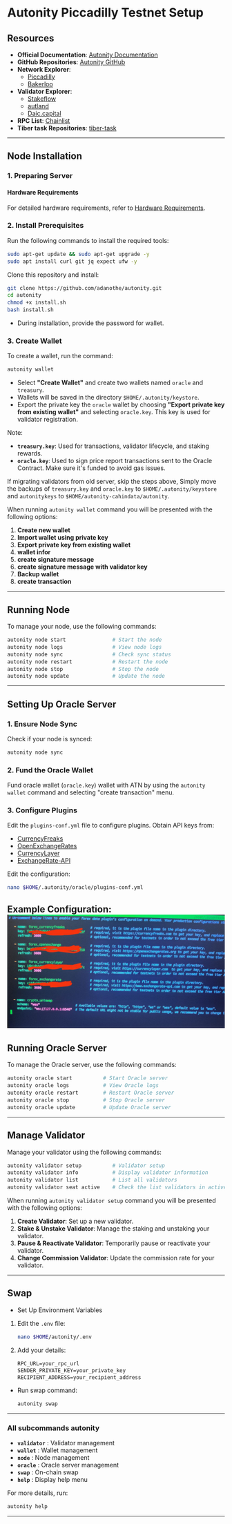 # Autonity Piccadilly Testnet Setup

## Resources

- **Official Documentation**: [Autonity Documentation](https://docs.autonity.org/)
- **GitHub Repositories**: [Autonity GitHub](https://github.com/autonity/)
- **Network Explorer**:
  - [Piccadilly](https://piccadilly.autonity.org/)
  - [Bakerloo](https://bakerloo.autonity.org/)
- **Validator Explorer**:
  - [Stakeflow](https://stakeflow.io/autonity-piccadilly)
  - [autland](https://autland.io/)
  - [Daic.capital](https://autonity.daic.capital/)
- **RPC List**: [Chainlist](https://chainlist.org/?testnets=true&search=piccadilly)
- **Tiber task Repositories**: [tiber-task](https://github.com/autonity/tiber-challenge)

---

## Node Installation

### 1. Preparing Server

#### Hardware Requirements

For detailed hardware requirements, refer to [Hardware Requirements](hardware_requirements.md).

### 2. Install Prerequisites

Run the following commands to install the required tools:

```bash
sudo apt-get update && sudo apt-get upgrade -y
sudo apt install curl git jq expect ufw -y
```

Clone this repository and install:

```bash
git clone https://github.com/adanothe/autonity.git
cd autonity
chmod +x install.sh
bash install.sh
```

- During installation, provide the password for wallet.

### 3. Create Wallet

To create a wallet, run the command:
```bash
autonity wallet
```
- Select **"Create Wallet"** and create two wallets named `oracle` and `treasury`.
- Wallets will be saved in the directory `$HOME/.autonity/keystore`.
- Export the private key the `oracle` wallet by choosing **"Export private key from existing wallet"** and selecting `oracle.key`. This key is used for validator registration.

Note:
- **`treasury.key`**: Used for transactions, validator lifecycle, and staking rewards.
- **`oracle.key`**: Used to sign price report transactions sent to the Oracle Contract. Make sure it's funded to avoid gas issues.

If migrating validators from old server, skip the steps above, Simply move the backups of `treasury.key` and `oracle.key` to `$HOME/.autonity/keystore` and `autonitykeys` to `$HOME/autonity-cahindata/autonity`.

When running `autonity wallet` command you will be presented with the following options:
1. **Create new wallet**
2. **Import wallet using private key**
3. **Export private key from existing wallet**
4. **wallet infor**
5. **create signature message**
6. **create signature message with validator key**
7. **Backup wallet**
8. **create transaction**

---

## Running Node

To manage your node, use the following commands:

```bash
autonity node start               # Start the node
autonity node logs                # View node logs
autonity node sync                # Check sync status
autonity node restart             # Restart the node
autonity node stop                # Stop the node
autonity node update              # Update the node
```

---

## Setting Up Oracle Server

### 1. Ensure Node Sync

Check if your node is synced:

```bash
autonity node sync
```

### 2. Fund the Oracle Wallet

Fund oracle wallet (`oracle.key`) wallet with ATN by using the `autonity wallet` command and selecting "create transaction" menu.

### 3. Configure Plugins

Edit the `plugins-conf.yml` file to configure plugins. Obtain API keys from:

- [CurrencyFreaks](https://currencyfreaks.com)
- [OpenExchangeRates](https://openexchangerates.org)
- [CurrencyLayer](https://currencylayer.com)
- [ExchangeRate-API](https://www.exchangerate-api.com)

Edit the configuration:

```bash
nano $HOME/.autonity/oracle/plugins-conf.yml
```

**Example Configuration**:  
![Example Configuration](plugins/photo_2024-12-19_10-13-22.jpg)
---

## Running Oracle Server

To manage the Oracle server, use the following commands:

```bash
autonity oracle start          # Start Oracle server
autonity oracle logs           # View Oracle logs
autonity oracle restart        # Restart Oracle server
autonity oracle stop           # Stop Oracle server
autonity oracle update         # Update Oracle server
```

---

## Manage Validator  

Manage your validator using the following commands:  

```bash  
autonity validator setup          # Validator setup  
autonity validator info           # Display validator information  
autonity validator list           # List all validators  
autonity validator seat active    # Check the list validators in active seats  
```  

When running `autonity validator setup` command you will be presented with the following options:
1. **Create Validator**: Set up a new validator.  
2. **Stake & Unstake Validator**: Manage the staking and unstaking your validator.  
3. **Pause & Reactivate Validator**: Temporarily pause or reactivate your validator.  
4. **Change Commission Validator**: Update the commission rate for your validator.  

---  


## Swap

- Set Up Environment Variables

1. Edit the `.env` file:  
   ```bash
   nano $HOME/autonity/.env
   ```

2. Add your details:  
   ```plaintext
   RPC_URL=your_rpc_url
   SENDER_PRIVATE_KEY=your_private_key
   RECIPIENT_ADDRESS=your_recipient_address
   ```

- Run swap command:  
  ```bash
  autonity swap
  ```

---

### All subcommands autonity

- **`validator`** : Validator management
- **`wallet`**    : Wallet management
- **`node`**      : Node management
- **`oracle`**    : Oracle server management
- **`swap`**      : On-chain swap
- **`help`**      : Display help menu

For more details, run:

```bash
autonity help
```

---